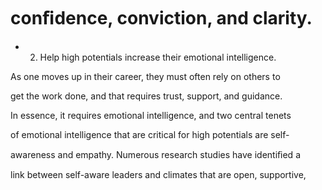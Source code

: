 # conﬁdence, conviction, and clarity.

- 2. Help high potentials increase their emotional intelligence.

As one moves up in their career, they must often rely on others to

get the work done, and that requires trust, support, and guidance.

In essence, it requires emotional intelligence, and two central tenets

of emotional intelligence that are critical for high potentials are self-

awareness and empathy. Numerous research studies have identiﬁed a

link between self-aware leaders and climates that are open, supportive,